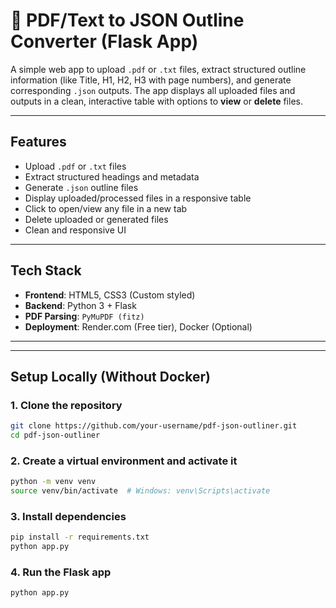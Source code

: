 # 📄 PDF/Text to JSON Outline Converter (Flask App)

A simple web app to upload `.pdf` or `.txt` files, extract structured outline information (like Title, H1, H2, H3 with page numbers), and generate corresponding `.json` outputs. The app displays all uploaded files and outputs in a clean, interactive table with options to **view** or **delete** files.

---

##  Features

- Upload `.pdf` or `.txt` files
- Extract structured headings and metadata
- Generate `.json` outline files
- Display uploaded/processed files in a responsive table
- Click to open/view any file in a new tab
- Delete uploaded or generated files
- Clean and responsive UI

---

## Tech Stack

- **Frontend**: HTML5, CSS3 (Custom styled)
- **Backend**: Python 3 + Flask
- **PDF Parsing**: `PyMuPDF (fitz)`
- **Deployment**: Render.com (Free tier), Docker (Optional)

---


---

##  Setup Locally (Without Docker)
### 1. Clone the repository
```bash
git clone https://github.com/your-username/pdf-json-outliner.git
cd pdf-json-outliner
```
### 2. Create a virtual environment and activate it
```bash
python -m venv venv
source venv/bin/activate  # Windows: venv\Scripts\activate
```
### 3. Install dependencies
```bash
pip install -r requirements.txt
python app.py
```
### 4. Run the Flask app
```bash
python app.py
```

